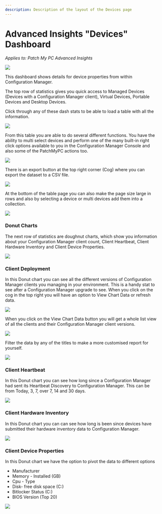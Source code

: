 ```yaml
---
description: Description of the layout of the Devices page
---
```


# Advanced Insights "Devices" Dashboard

_Applies to: Patch My PC Advanced Insights_

![](../../../.gitbook/assets/image-\(507\).png)

This dashboard shows details for device properties from within Configuration Manager.

The top row of statistics gives you quick access to Managed Devices (Devices with a Configuration Manager client), Virtual Devices, Portable Devices and Desktop Devices.

Click through any of these dash stats to be able to load a table with all the information.

![](../../../.gitbook/assets/image-\(492\).png)

From this table you are able to do several different functions. You have the ability to multi select devices and perform one of the many built-in right click options available to you in the Configuration Manager Console and also some of the PatchMyPC actions too.

![](../../../.gitbook/assets/image-\(510\).png)

There is an export button at the top right corner (Cog) where you can export the dataset to a CSV file.

![](../../../.gitbook/assets/image-\(511\).png)

At the bottom of the table page you can also make the page size large in rows and also by selecting a device or multi devices add them into a collection.

![](../../../.gitbook/assets/image-\(514\).png)

### Donut Charts

The next row of statistics are doughnut charts, which show you information about your Configuration Manager client count, Client Heartbeat, Client Hardware Inventory and Client Device Properties.

![](../../../.gitbook/assets/image-\(515\).png)

### Client Deployment

In this Donut chart you can see all the different versions of Configuration Manager clients you managing in your environment. This is a handy stat to see after a Configuration Manager upgrade to see. When you click on the cog in the top right you will have an option to View Chart Data or refresh data.

![](../../../.gitbook/assets/image-\(516\).png)

When you click on the View Chart Data button you will get a whole list view of all the clients and their Configuration Manager client versions.

![](../../../.gitbook/assets/image-\(494\).png)

Filter the data by any of the titles to make a more customised report for yourself.

![](../../../.gitbook/assets/image-\(495\).png)

### Client Heartbeat

In this Donut chart you can see how long since a Configuration Manager had sent its Heartbeat Discovery to Configuration Manager. This can be from Today, 3, 7, over 7, 14 and 30 days.

![](../../../.gitbook/assets/image-\(520\).png)

### Client Hardware Inventory

In this Donut chart you can can see how long is been since devices have submitted their hardware inventory data to Configuration Manager.

![](../../../.gitbook/assets/image-\(522\).png)

### Client Device Properties

In this Donut chart we have the option to pivot the data to different options

* Manufacturer
* Memory - Installed (GB)
* Cpu - Type
* Disk- free disk space (C:)
* Bitlocker Status (C:)
* BIOS Version (Top 20)

![](../../../.gitbook/assets/image-\(523\).png)
